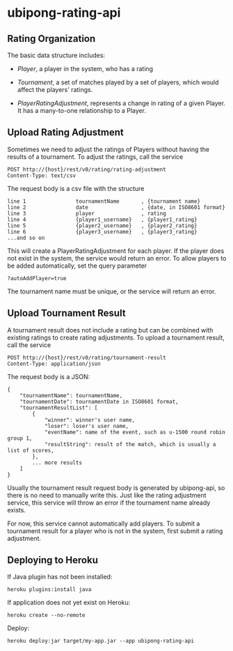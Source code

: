 # ubipong-rating-api

## Rating Organization

The basic data structure includes:

- *Player*, a player in the system, who has a rating

- *Tournament*, a set of matches played by a set of players, which would affect
the players' ratings.

- *PlayerRatingAdjustment*, represents a change in rating of a given Player. It
has a many-to-one relationship to a Player.

## Upload Rating Adjustment

Sometimes we need to adjust the ratings of Players without having the results
of a tournament.  To adjust the ratings, call the service

    POST http://{host}/rest/v0/rating/rating-adjustment
    Content-Type: text/csv

The request body is a csv file with the structure

    line 1                tournamentName       , {tournament name}
    line 2                date                 , {date, in ISO8601 format}
    line 3                player               , rating
    line 4                {player1_username}   , {player1_rating}
    line 5                {player2_username}   , {player2_rating}
    line 6                {player3_username}   , {player3_rating}
    ...and so on

This will create a PlayerRatingAdjustment for each player.  If the player
does not exist in the system, the service would return an error.  To allow
players to be added automatically, set the query parameter

    ?autoAddPlayer=true

The tournament name must be unique, or the service will return an error.

## Upload Tournament Result

A tournament result does not include a rating but can be combined with existing
ratings to create rating adjustments. To upload a tournament result, call the
service

    POST http://{host}/rest/v0/rating/tournament-result
    Content-Type: application/json

The request body is a JSON:

    {
        "tournamentName": tournamentName,
        "tournamentDate": tournamentDate in ISO8601 format,
        "tournamentResultList": [
            {
                "winner": winner's user name,
                "loser": loser's user name,
                "eventName": name of the event, such as u-1500 round robin group 1,
                "resultString": result of the match, which is usually a list of scores,
            },
            ... more results
        ]
    }

Usually the tournament result request body is generated by ubipong-api, so there
is no need to manually write this.  Just like the rating adjustment service, this
service will throw an error if the tournament name already exists.

For now, this service cannot automatically add players.  To submit a tournament 
result for a player who is not in the system, first submit a rating adjustment.

## Deploying to Heroku

If Java plugin has not been installed:

    heroku plugins:install java

If application does not yet exist on Heroku:

    heroku create --no-remote

Deploy:

    heroku deploy:jar target/my-app.jar --app ubipong-rating-api


